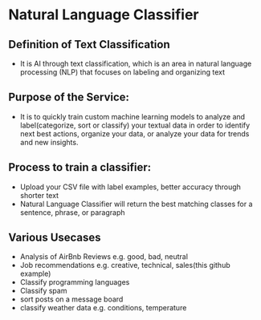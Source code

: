 # Natural Language Classifier

## Definition of Text Classification
- It is AI through text classification, which is an area in natural language processing (NLP) that focuses on labeling and organizing text

## Purpose of the Service:  
- It is to quickly train custom machine learning models to analyze and label(categorize, sort or classify) your textual data in order to identify next best actions, organize your data, or analyze your data for trends and new insights. 

## Process to train a classifier: 
- Upload your CSV file with label examples, better accuracy through shorter text
- Natural Language Classifier will return the best matching classes for a sentence, phrase, or paragraph

## Various Usecases
- Analysis of AirBnb Reviews e.g. good, bad, neutral
- Job recommendations e.g. creative, technical, sales(this github example)
- Classify programming languages
- Classify spam
- sort posts on a message board 
- classify weather data e.g. conditions, temperature
